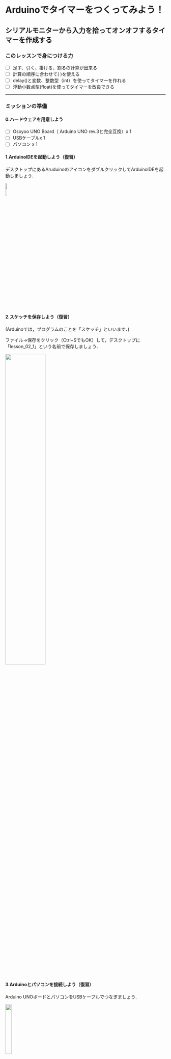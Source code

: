 # Arduinoでタイマーをつくってみよう！

## **シリアルモニターから入力を拾ってオンオフするタイマーを作成する**

### このレッスンで身につける力

- [ ] 足す、引く、掛ける、割るの計算が出来る
- [ ] 計算の順序に合わせて( )を使える
- [ ] delay()と変数、整数型（int）を使ってタイマーを作れる
- [ ] 浮動小数点型(float)を使ってタイマーを改良できる

---

### ミッションの準備

#### 0.ハードウェアを用意しよう

- [ ] Osoyoo UNO Board（ Arduino UNO rev.3と完全互換）x 1
- [ ] USBケーブルx 1
- [ ] パソコン x 1

#### 1.ArduinoIDEを起動しよう（復習）

デスクトップにあるAruduinoのアイコンをダブルクリックしてArduinoIDEを起動しましょう．

<img src="image/ArduinoIDE_icon.png" width="10%">

#### 2.スケッチを保存しよう（復習）

(Arduinoでは，プログラムのことを「スケッチ」といいます．)

ファイル→保存をクリック（Ctrl+SでもOK）して，デスクトップに「lesson_02_1」という名前で保存しましょう．

<img src="image/ArduinoIDE_save.png" width="50%">

#### 3.Arduinoとパソコンを接続しよう（復習）

Arduino UNOボードとパソコンをUSBケーブルでつなぎましょう．

<img src="image/Arduino_USBcable.png" width="20%">

【注意】USBを抜き差しするときは向きを確認して，ていねいにあつかうこと．

USBを差したら，ArduinoIDEでポートを指定しましょう．

ツール→シリアルポートをクリックして，「COM～（Arduino UNO）」となっているものをクリックしましょう．（COM～の数字は毎回変わります．）

<img src="image/ArduinoIDE_port_setting.png" width="70%">


---

### 【ミッションチャレンジ】プログラムで計算をしてみよう


足し算，引き算，掛け算，割り算のことを「四則演算（しそくえんざん）」と言います．

算数の時間だけでなく，プログラムを書くときもこの四則演算を使うことが多いです．

しかし，プログラム内での四則演算は少し変わった書き方をします．まずは書き方を覚えましょう．

| 種類 | 算数 | プログラム |
| ---- | ---- | ---- |
|  足し算  | + | + |
|  引き算  | - | - |
|  掛け算  | × | * （アスタリスク） |
|  割り算  | ÷ | / （スラッシュ）|

プログラムで書く四則演算の例
- 1 + 1
- 2 - 1
- 2 * 3  
- 4 / 2

また，普通の式と同じように()で囲んだ式を先に計算することもできます．
- (1 + 2) * 3 → 9
- ((1 + 2) *3) / 3 →3



#### 計算結果を表示しよう

以下をすべてコピー＆ペーストしましょう．

``` C++
void setup() {
  // put your setup code here, to run once:
  // (日本語訳)最初に一度だけ動かすプログラムはここに書く
  Serial.begin(9600); // シリアルポートを使うための準備
}
void loop() {
  // put your main code here, to run repeatedly:
  // (日本語訳)繰り返して動かすプログラムはここに書く
  Serial.println(1 + 1);
  //()内の計算をしてシリアルモニタに表示
  delay(5000);
  // 5秒待機させます（この数値を変更して時間を設定することができます）
}
```

**＜実行の準備＞**

コピー＆ペーストができたら左上の矢印を押して（またはCtrl＋U），プログラムを書き込みましょう．

ツール→シリアルモニタをクリックしましょう．

シリアルモニタが表示されたら，ボーレートを9600に，と改行の設定を「改行無し」にしましょう．


**＜実行結果＞**

<img src="image/lesson02_1_serialmonitor_result.png" width="70%">


#### 様々な計算をしよう

上のプログラムの9行目を改造して，足し算，引き算，掛け算，割り算や（）を使って計算してみましょう．

例：
``` C++
  Serial.println(2 * 3);
``` 

``` C++
  Serial.println(((1 + 2) *3) / 3);
``` 


- [ ] 足す、引く、掛ける、割るの計算が出来たらチェック
- [ ] 計算の順序に合わせて( )を使えたらチェック

---

### 0.1秒ごとにカウントアップするタイマーをつくろう！
50m走をするときに使うストップウォッチなどは，1秒の100分の1（=0.01秒）や1000分の1（=0.001秒）の細かい時間まで測ることができます．

今回は，0.1秒ごとにカウントアップするタイマーを作りましょう．

#### 変数とデータ型について学ぼう

変数は，数字や文字を入れておく入れ物のことです．MindStormsではカバンになっていましたね．

Arduinoでは，変数を使う前に宣言する（用意する）必要があります．

例えば，こんな風に宣言します．

``` C++
int a;
```
これは，「整数型で，aという変数を宣言した」ということになります．

「int」が「整数型」を表します．整数とは，「1」「100」「-5」などの小数や分数以外の数字です．整数型には整数しか入りません．「3.14（小数）」「b（文字）」などは入りません．

小数を扱いたいときは「float型」を使います．float型は「浮動小数点型」とも言います．

---

#### 【ステップ1】1秒ごとにカウントアップするタイマーを作ろう

ファイル→名前を付けて保存をクリックして，「lesson_02_2」という名前で保存しましょう．

以下をすべてコピー＆ペーストしましょう．

``` C++
int count = 0;
//整数型の変数countを定義

void setup() {
  Serial.begin(9600);
  Serial.println("Yを押してタイマースタート");
}
void loop() {
  if (Serial.available()) {
  //シリアル信号を受信した場合
    char ch = Serial.read();
    //受信した値を変数に代入
    if (ch == 'y' ||  ch == 'Y') {
    //yまたはYだった場合
      Serial.println("タイマーON");
      Serial.println("タイマーを止めるにはNを押してください");
      count = 0;
      //countに0を代入
    }
    if (ch == 'n' ||  ch == 'N') {
    //nまたはNだった場合
      Serial.println("タイマーOFF");
      Serial.print(count);
      Serial.println(" 秒");
      Serial.println("Yを押してタイマースタート");
      count = 0;
      //countに0を代入
    }
  }
  delay(1000);
  //1秒待機
  count += 1;
  //countに1を足す
  
}
```

**＜実行の準備＞**

コピー＆ペーストができたら左上の矢印を押して（またはCtrl＋U），プログラムを書き込みましょう．


ツール→シリアルモニタをクリックしましょう．

シリアルモニタが表示されたら，ボーレートを9600に，と改行の設定を「改行無し」にしましょう．

シリアルモニタに「y」を入力して，Enterを押しましょう．タイマーが起動します．

数秒後，シリアルモニタに「n」を入力して，またEnterを押しましょう．タイマーが停止して，経過した時間が表示されます．

**＜実行結果＞**

<img src="image/lesson02_2_ver.1_serialmonitor_result.png" width="70%">

- [ ] delay()と整数型を使ってタイマーを作れたらチェック
---

#### 【ステップ2】0.1秒ごとにカウントアップするタイマーを作ろう

ステップ1のプログラムを改造して，0.1秒ごとにカウントアップするようにしましょう．

ループを遅らせる時間を1000ms（1秒）から100ms（0.1秒）に変えましょう．

上のプログラムの
``` C++
delay(1000);
```
の部分を
``` C++
delay(100);
```
に変えましょう．

また，
``` C++
count += 1;
```
の部分を
``` C++
count += 0.1;
```
に変えましょう．


**＜実行の準備＞**

コピー＆ペーストができたら左上の矢印を押して（またはCtrl＋U），プログラムを書き込みましょう．

さきほどと同じように実行しましょう．


**＜実行結果＞**

<img src="image/lesson02_2_ver.2_serialmonitor_result.png" width="70%">

**何秒経っても0秒のままです．**


#### float型を使ってタイマーを正しく動作させよう


先ほどのプログラムの変数「count」を，「float型（浮動小数点型）」に変えてみましょう．

``` C++
int count = 0;
```
の部分を
``` C++
float count = 0;
```
に変えましょう．

**＜実行の準備＞**

コピー＆ペーストができたら左上の矢印を押して（またはCtrl＋U），プログラムを書き込みましょう．

さきほどと同じように実行しましょう．


**＜実行結果＞**

<img src="image/lesson02_2_ver.3_serialmonitor_result.png" width="70%">

**0.1秒単位で数字が表示されることを確認しよう**

確認出来たら，0.01秒単位のタイマーをつくってみよう．

- [ ] float型を使ってタイマーを改良できたらチェック

---

### まとめ

- プログラムでの四則演算は「+」「-」「*」「/」
- シリアルモニタでデータの入力・表示ができる
- ループを遅らせるための関数はdelay();
- 変数は，数字や文字を入れておく箱
- int型は「整数型」，float型は「浮動小数点型」


#### 出来たことをチェックしよう

- [ ] 足す、引く、掛ける、割るの計算が出来る
- [ ] 計算の順序に合わせて( )を使える
- [ ] delay()と変数、整数型（int）を使ってタイマーを作れる
- [ ] 浮動小数点型(float)を使ってタイマーを改良できる
